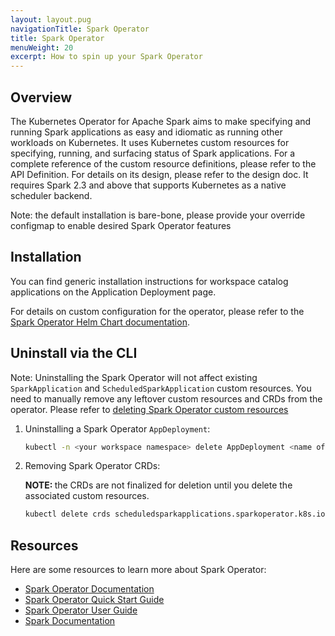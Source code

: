 ```yaml
---
layout: layout.pug
navigationTitle: Spark Operator
title: Spark Operator
menuWeight: 20
excerpt: How to spin up your Spark Operator
---
```


## Overview

The Kubernetes Operator for Apache Spark aims to make specifying and running Spark applications as easy and idiomatic as running other workloads on Kubernetes. It uses Kubernetes custom resources for specifying, running, and surfacing status of Spark applications. For a complete reference of the custom resource definitions, please refer to the API Definition. For details on its design, please refer to the design doc. It requires Spark 2.3 and above that supports Kubernetes as a native scheduler backend.

Note: the default installation is bare-bone, please provide your override configmap to enable desired Spark Operator features

## Installation

<!-- Need to add link to the application deployment page in PR -->
You can find generic installation instructions for workspace catalog applications on the Application Deployment page.

For details on custom configuration for the operator, please refer to the [Spark Operator Helm Chart documentation](https://github.com/mesosphere/spark-on-k8s-operator/blob/d2iq-master/charts/spark-operator-chart/README.md).

## Uninstall via the CLI

Note: Uninstalling the Spark Operator will not affect existing `SparkApplication` and `ScheduledSparkApplication` custom resources. You need to manually remove any leftover custom resources and CRDs from the operator. Please refer to [deleting Spark Operator custom resources](https://google.com)

<!-- 1.  View all Spark Operator custom resources in the cluster:

    ```bash
    kubectl get sparkapp -A
    kubectl get scheduledsparkapp -A
    ```

1.  Deleting a SparkApplication:

    ```bash
    kubectl delete kafkacluster <name of KafkaCluster>
    ``` -->

1.  Uninstalling a Spark Operator `AppDeployment`:

    ```bash
    kubectl -n <your workspace namespace> delete AppDeployment <name of AppDeployment>
    ```

1.  Removing Spark Operator CRDs:
    <p class="message--note"><strong>NOTE: </strong>the CRDs are not finalized for deletion until you delete the associated custom resources.</p>

    ```bash
    kubectl delete crds scheduledsparkapplications.sparkoperator.k8s.io sparkapplications.sparkoperator.k8s.io
    ```

## Resources

Here are some resources to learn more about Spark Operator:

- [Spark Operator Documentation](https://github.com/mesosphere/spark-on-k8s-operator/blob/d2iq-master/README.md)
- [Spark Operator Quick Start Guide](https://github.com/mesosphere/spark-on-k8s-operator/blob/d2iq-master/docs/quick-start-guide.md)
- [Spark Operator User Guide](https://github.com/mesosphere/spark-on-k8s-operator/blob/d2iq-master/docs/user-guide.md)
- [Spark Documentation](https://spark.apache.org/docs/latest/)
